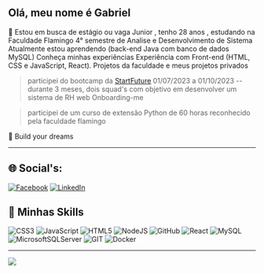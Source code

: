 
##  Olá, meu nome é <strong>Gabriel</strong>

🔭 Estou em busca de estágio ou vaga Junior , tenho 28 anos , estudando na Faculdade Flamingo
4° semestre de Analise e Desenvolvimento de Sistema
Atualmente estou aprendendo (back-end Java com banco de dados MySQL)
Conheça minhas experiências Experiência com Front-end (HTML, CSS e JavaScript, React). Projetos da faculdade e meus projetos privados

 >participei do bootcamp da [StartFuture](https://github.com/StartFuture) 01/07/2023 a 01/10/2023 -- durante 3 meses, dois squad's com objetivo em desenvolver um sistema de RH web Onboarding-me
 
 >participei de um curso de extensão Python de 60 horas reconhecido pela faculdade flamingo

 💬 Build your dreams

---


## 🌐 Social's:
[![Facebook](https://img.shields.io/badge/Facebook-%231877F2.svg?logo=Facebook&logoColor=white)](https://facebook.com/https://www.facebook.com/gabriel.looker/) [![LinkedIn](https://img.shields.io/badge/LinkedIn-%230077B5.svg?logo=linkedin&logoColor=white)](https://linkedin.com/in/https://www.linkedin.com/in/gabriel-vinicius-de-deus-sousa-84410a1a7/) 

## 🚀 Minhas Skills
![CSS3](https://img.shields.io/badge/css3-%231572B6.svg?style=for-the-badge&logo=css3&logoColor=white) ![JavaScript](https://img.shields.io/badge/javascript-%23323330.svg?style=for-the-badge&logo=javascript&logoColor=%23F7DF1E) ![HTML5](https://img.shields.io/badge/html5-%23E34F26.svg?style=for-the-badge&logo=html5&logoColor=white) ![NodeJS](https://img.shields.io/badge/node.js-6DA55F?style=for-the-badge&logo=node.js&logoColor=white) ![GitHub](https://img.shields.io/badge/GitHub-%23121011.svg?style=for-the-badge&logo=github&logoColor=white) ![React](https://img.shields.io/badge/react-%2320232a.svg?style=for-the-badge&logo=react&logoColor=%2361DAFB) ![MySQL](https://img.shields.io/badge/mysql-%2300f.svg?style=for-the-badge&logo=mysql&logoColor=white) ![MicrosoftSQLServer](https://img.shields.io/badge/Microsoft%20SQL%20Sever-CC2927?style=for-the-badge&logo=microsoft%20sql%20server&logoColor=white) ![GIT](https://img.shields.io/badge/Git-fc6d26?style=for-the-badge&logo=git&logoColor=white) ![Docker](https://img.shields.io/badge/docker-%230db7ed.svg?style=for-the-badge&logo=docker&logoColor=white)

---
[![](https://visitcount.itsvg.in/api?id=GabrielHalls&icon=0&color=0)](https://visitcount.itsvg.in)

<!-- Proudly created with GPRM ( https://gprm.itsvg.in ) -->
